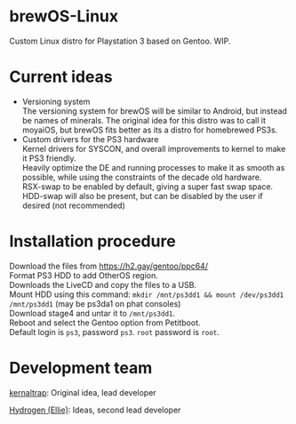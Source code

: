 # brewOS-Linux
Custom Linux distro for Playstation 3 based on Gentoo. WIP.
# Current ideas
- Versioning system<br>
  The versioning system for brewOS will be similar to Android, but instead be names of minerals. The original idea for this distro was to call it moyaiOS, but brewOS fits better as its a distro for homebrewed PS3s.
- Custom drivers for the PS3 hardware<br>
  Kernel drivers for SYSCON, and overall improvements to kernel to make it PS3 friendly.<br>
  Heavily optimize the DE and running processes to make it as smooth as possible, while using the constraints of the decade old hardware.<br>
  RSX-swap to be enabled by default, giving a super fast swap space. HDD-swap will also be present, but can be disabled by the user if desired (not recommended)
# Installation procedure
Download the files from https://h2.gay/gentoo/ppc64/<br>
Format PS3 HDD to add OtherOS region.<br>Downloads the LiveCD and copy the files to a USB.<br>Mount HDD using this command: `mkdir /mnt/ps3dd1 && mount /dev/ps3dd1 /mnt/ps3dd1` (may be ps3da1 on phat consoles)<br>Download stage4 and untar it to `/mnt/ps3dd1`.<br>Reboot and select the Gentoo option from Petitboot.<br>Default login is `ps3`, password `ps3`. `root` password is `root`.
# Development team
[kernaltrap](https://github.com/kernaltrap8): Original idea, lead developer

[Hydrogen (Ellie)](https://github.com/Hydrogen8): Ideas, second lead developer
